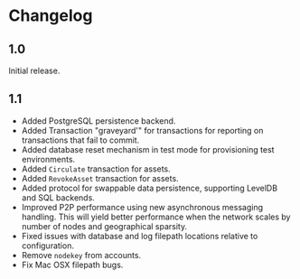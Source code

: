 Changelog
========

1.0
---

Initial release.

1.1
---

* Added PostgreSQL persistence backend.
* Added Transaction "graveyard'" for transactions for reporting on transactions
  that fail to commit.
* Added database reset mechanism in test mode for provisioning test
  environments.
* Added `Circulate` transaction for assets.
* Added `RevokeAsset` transaction for assets.
* Added protocol for swappable data persistence, supporting LevelDB and SQL
  backends.
* Improved P2P performance using new asynchronous messaging handling. This will
  yield better performance when the network scales by number of nodes and
  geographical sparsity.
* Fixed issues with database and log filepath locations relative to
  configuration.
* Remove ``nodekey`` from accounts.
* Fix Mac OSX filepath bugs.
